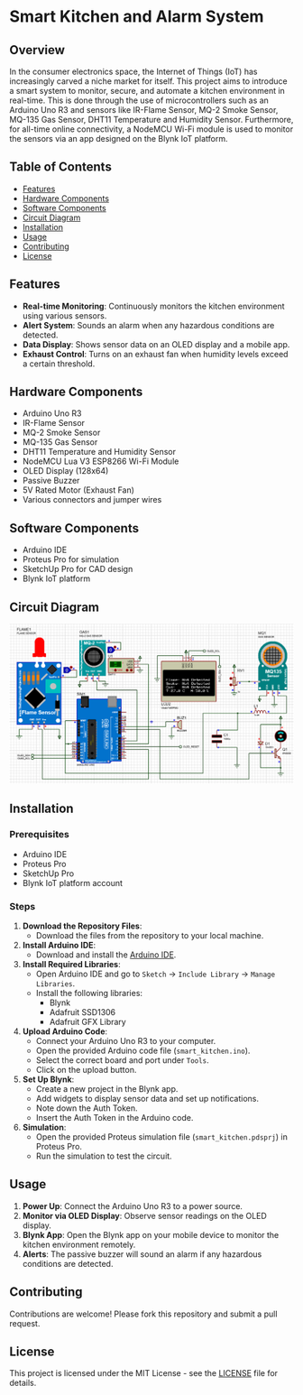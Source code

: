# Smart Kitchen and Alarm System

## Overview
In the consumer electronics space, the Internet of Things (IoT) has increasingly carved a niche market for itself. This project aims to introduce a smart system to monitor, secure, and automate a kitchen environment in real-time. This is done through the use of microcontrollers such as an Arduino Uno R3 and sensors like IR-Flame Sensor, MQ-2 Smoke Sensor, MQ-135 Gas Sensor, DHT11 Temperature and Humidity Sensor. Furthermore, for all-time online connectivity, a NodeMCU Wi-Fi module is used to monitor the sensors via an app designed on the Blynk IoT platform.

## Table of Contents
- [Features](#features)
- [Hardware Components](#hardware-components)
- [Software Components](#software-components)
- [Circuit Diagram](#circuit-diagram)
- [Installation](#installation)
- [Usage](#usage)
- [Contributing](#contributing)
- [License](#license)

## Features
- **Real-time Monitoring**: Continuously monitors the kitchen environment using various sensors.
- **Alert System**: Sounds an alarm when any hazardous conditions are detected.
- **Data Display**: Shows sensor data on an OLED display and a mobile app.
- **Exhaust Control**: Turns on an exhaust fan when humidity levels exceed a certain threshold.

## Hardware Components
- Arduino Uno R3
- IR-Flame Sensor
- MQ-2 Smoke Sensor
- MQ-135 Gas Sensor
- DHT11 Temperature and Humidity Sensor
- NodeMCU Lua V3 ESP8266 Wi-Fi Module
- OLED Display (128x64)
- Passive Buzzer
- 5V Rated Motor (Exhaust Fan)
- Various connectors and jumper wires

## Software Components
- Arduino IDE
- Proteus Pro for simulation
- SketchUp Pro for CAD design
- Blynk IoT platform

## Circuit Diagram
![Circuit Diagram](circuit_diagram.png)

## Installation
### Prerequisites
- Arduino IDE
- Proteus Pro
- SketchUp Pro
- Blynk IoT platform account

### Steps
1. **Download the Repository Files**:
    - Download the files from the repository to your local machine.
2. **Install Arduino IDE**:
    - Download and install the [Arduino IDE](https://www.arduino.cc/en/software).
3. **Install Required Libraries**:
    - Open Arduino IDE and go to `Sketch` -> `Include Library` -> `Manage Libraries`.
    - Install the following libraries:
        - Blynk
        - Adafruit SSD1306
        - Adafruit GFX Library
4. **Upload Arduino Code**:
    - Connect your Arduino Uno R3 to your computer.
    - Open the provided Arduino code file (`smart_kitchen.ino`).
    - Select the correct board and port under `Tools`.
    - Click on the upload button.
5. **Set Up Blynk**:
    - Create a new project in the Blynk app.
    - Add widgets to display sensor data and set up notifications.
    - Note down the Auth Token.
    - Insert the Auth Token in the Arduino code.
6. **Simulation**:
    - Open the provided Proteus simulation file (`smart_kitchen.pdsprj`) in Proteus Pro.
    - Run the simulation to test the circuit.

## Usage
1. **Power Up**: Connect the Arduino Uno R3 to a power source.
2. **Monitor via OLED Display**: Observe sensor readings on the OLED display.
3. **Blynk App**: Open the Blynk app on your mobile device to monitor the kitchen environment remotely.
4. **Alerts**: The passive buzzer will sound an alarm if any hazardous conditions are detected.

## Contributing
Contributions are welcome! Please fork this repository and submit a pull request.

## License
This project is licensed under the MIT License - see the [LICENSE](LICENSE) file for details.
